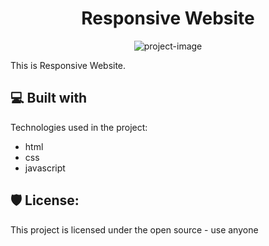 <h1 align="center" id="title">Responsive Website</h1>

<p align="center"><img src="https://socialify.git.ci/githubuserghu/responsivewebsite/image?language=1&amp;owner=1&amp;name=1&amp;stargazers=1&amp;theme=Light" alt="project-image"></p>

<p id="description">This is Responsive Website.</p>

  
  
<h2>💻 Built with</h2>

Technologies used in the project:

*   html
*   css
*   javascript

<h2>🛡️ License:</h2>

This project is licensed under the open source - use anyone
